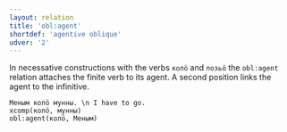 ```yaml
---
layout: relation
title: 'obl:agent'
shortdef: 'agentive oblique'
udver: '2'
---
```


In necessative constructions with the verbs `колӧ` and `позьӧ` the `obl:agent` relation attaches the finite verb to its agent. A second position links the agent to the infinitive.

~~~ sdparse
Меным колӧ мунны. \n I have to go.
xcomp(колӧ, мунны)
obl:agent(колӧ, Меным)
~~~


<!-- Interlanguage links updated Čt lis 12 09:43:35 CET 2020 -->
